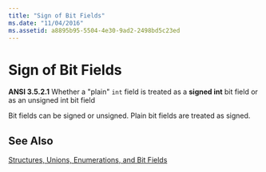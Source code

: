 ```yaml
---
title: "Sign of Bit Fields"
ms.date: "11/04/2016"
ms.assetid: a8895b95-5504-4e30-9ad2-2498bd5c23ed
---
```

# Sign of Bit Fields

**ANSI 3.5.2.1** Whether a "plain" `int` field is treated as a **signed int** bit field or as an unsigned int bit field

Bit fields can be signed or unsigned. Plain bit fields are treated as signed.

## See Also

[Structures, Unions, Enumerations, and Bit Fields](../c-language/structures-unions-enumerations-and-bit-fields.md)